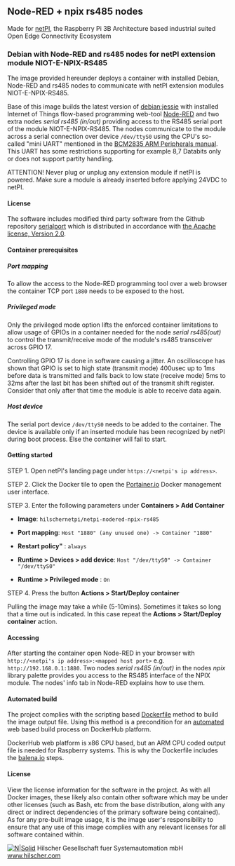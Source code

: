 ## Node-RED + npix rs485 nodes

Made for [netPI](https://www.netiot.com/netpi/), the Raspberry Pi 3B Architecture based industrial suited Open Edge Connectivity Ecosystem

### Debian with Node-RED and rs485 nodes for netPI extension module NIOT-E-NPIX-RS485

The image provided hereunder deploys a container with installed Debian, Node-RED and rs485 nodes to communicate with netPI extension modules NIOT-E-NPIX-RS485.

Base of this image builds the latest version of [debian:jessie](https://hub.docker.com/r/resin/armv7hf-debian/tags/) with installed Internet of Things flow-based programming web-tool [Node-RED](https://nodered.org/) and two extra nodes *serial rs485 (in/out)* providing access to the RS485 serial port of the module NIOT-E-NPIX-RS485. The nodes communicate to the module across a serial connection over device `/dev/ttyS0` using the CPU's so-called "mini UART" mentioned in the [BCM2835 ARM Peripherals manual](https://www.raspberrypi.org/app/uploads/2012/02/BCM2835-ARM-Peripherals.pdf). This UART has some restrictions supporting for example 8,7 Databits only or does not support partity handling.

ATTENTION! Never plug or unplug any extension module if netPI is powered. Make sure a module is already inserted before applying 24VDC to netPI. 

#### License

The software includes modified third party software from the Github repository [serialport](https://github.com/node-red/node-red-nodes/tree/master/io/serialport) which is distributed in accordance with [the Apache license, Version 2.0](http://www.apache.org/licenses/LICENSE-2.0.html).

#### Container prerequisites

##### Port mapping

To allow the access to the Node-RED programming tool over a web browser the container TCP port `1880` needs to be exposed to the host.

##### Privileged mode

Only the privileged mode option lifts the enforced container limitations to allow usage of GPIOs in a container needed for the node *serial rs485(out)* to control the transmit/receive mode of the module's rs485 transceiver across GPIO 17. 

Controlling GPIO 17 is done in software causing a jitter. An oscilloscope has shown that GPIO is set to high state (transmit mode) 400usec up to 1ms before data is transmitted and falls back to low state (receive mode) 5ms to 32ms after the last bit has been shifted out of the transmit shift register. Consider that only after that time the module is able to receive data again.

##### Host device

The serial port device `/dev/ttyS0` needs to be added to the container. The device is available only if an inserted module has been recognized by netPI during boot process. Else the container will fail to start.

#### Getting started

STEP 1. Open netPI's landing page under `https://<netpi's ip address>`.

STEP 2. Click the Docker tile to open the [Portainer.io](http://portainer.io/) Docker management user interface.

STEP 3. Enter the following parameters under **Containers > Add Container**

* **Image**: `hilschernetpi/netpi-nodered-npix-rs485`

* **Port mapping**: `Host "1880" (any unused one) -> Container "1880"` 

* **Restart policy"** : `always`

* **Runtime > Devices > add device**: `Host "/dev/ttyS0" -> Container "/dev/ttyS0"`

* **Runtime > Privileged mode** : `On`

STEP 4. Press the button **Actions > Start/Deploy container**

Pulling the image may take a while (5-10mins). Sometimes it takes so long that a time out is indicated. In this case repeat the **Actions > Start/Deploy container** action.

#### Accessing

After starting the container open Node-RED in your browser with `http://<netpi's ip address>:<mapped host port>` e.g. `http://192.168.0.1:1880`. Two nodes *serial rs485 (in/out)* in the nodes *npix* library palette provides you access to the RS485 interface of the NPIX module. The nodes' info tab in Node-RED explains how to use them.

#### Automated build

The project complies with the scripting based [Dockerfile](https://docs.docker.com/engine/reference/builder/) method to build the image output file. Using this method is a precondition for an [automated](https://docs.docker.com/docker-hub/builds/) web based build process on DockerHub platform.

DockerHub web platform is x86 CPU based, but an ARM CPU coded output file is needed for Raspberry systems. This is why the Dockerfile includes the [balena.io](https://balena.io/blog/building-arm-containers-on-any-x86-machine-even-dockerhub/) steps.

#### License

View the license information for the software in the project. As with all Docker images, these likely also contain other software which may be under other licenses (such as Bash, etc from the base distribution, along with any direct or indirect dependencies of the primary software being contained).
As for any pre-built image usage, it is the image user's responsibility to ensure that any use of this image complies with any relevant licenses for all software contained within.

[![N|Solid](http://www.hilscher.com/fileadmin/templates/doctima_2013/resources/Images/logo_hilscher.png)](http://www.hilscher.com)  Hilscher Gesellschaft fuer Systemautomation mbH  www.hilscher.com
